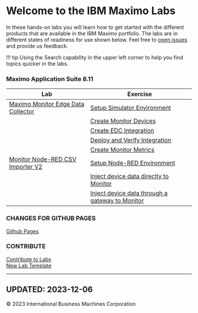 # Welcome to the IBM Maximo Labs

In these hands-on labs you will learn how to get started with the different products that are available in the IBM Maximo 
portfolio.  The labs are in different states of readiness for use shown below. Feel free to [open issues](https://github.com/IBM/monitor-hands-on-lab/issues/new) and provide us feedback.

!!! tip
    Using the Search capability in the upper left corner to help you find topics quicker in the labs.

### Maximo Application Suite 8.11
| Lab                                              | Exercise                                                      |
|--------------------------------------------------|---------------------------------------------------------------|
| [Maximo Monitor Edge Data Collector](/edc_8.11/) | [Setup Simulator Environment](/edc_8.11/setup)                |
|                                                  | [Create Monitor Devices](/edc_8.11/monitor_devices)           |
|                                                  | [Create EDC Integration](/edc_8.11/edc_integration)           |
|                                                  | [Deploy and Verify Integration](/edc_8.11/deploy)             |
|                                                  | [Create Monitor Metrics](/edc_8.11/monitor_metrics)           |
| [Monitor Node-RED CSV Importer V2](/monitor_nodered_csv_importer_2.0/) | [Setup Node-RED Environment](/monitor_nodered_csv_importer_2.0/setup)                              |
|                                                                        | [Inject device data directly to Monitor](/monitor_nodered_csv_importer_2.0/setup_device)           |
|                                                                        | [Inject device data through a gateway to Monitor](/monitor_nodered_csv_importer_2.0/setup_gateway) |

### CHANGES FOR GITHUB PAGES

  [Github Pages](/github_pages/)  


### CONTRIBUTE

  [Contribute to Labs](/contribute/)  
  [New Lab Template](/template_1.0/)  

---
**UPDATED: 2023-12-06**
---

© 2023 International Business Machines Corporation
